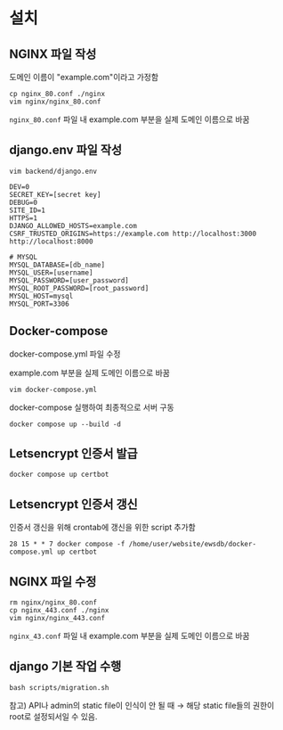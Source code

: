 # 설치

## NGINX 파일 작성

도메인 이름이 "example.com"이라고 가정함

```
cp nginx_80.conf ./nginx
vim nginx/nginx_80.conf
```

`nginx_80.conf` 파일 내 example.com 부분을 실제 도메인 이름으로 바꿈

## django.env 파일 작성

```
vim backend/django.env
```

```
DEV=0
SECRET_KEY=[secret key]
DEBUG=0
SITE_ID=1
HTTPS=1
DJANGO_ALLOWED_HOSTS=example.com
CSRF_TRUSTED_ORIGINS=https://example.com http://localhost:3000 http://localhost:8000

# MYSQL
MYSQL_DATABASE=[db_name]
MYSQL_USER=[username]
MYSQL_PASSWORD=[user_password]
MYSQL_ROOT_PASSWORD=[root_password]
MYSQL_HOST=mysql
MYSQL_PORT=3306
```

## Docker-compose

docker-compose.yml 파일 수정

example.com 부분을 실제 도메인 이름으로 바꿈

```
vim docker-compose.yml
```

docker-compose 실행하여 최종적으로 서버 구동

```
docker compose up --build -d
```

## Letsencrypt 인증서 발급

```
docker compose up certbot
```

## Letsencrypt 인증서 갱신

인증서 갱신을 위해 crontab에 갱신을 위한 script 추가함

```
28 15 * * 7 docker compose -f /home/user/website/ewsdb/docker-compose.yml up certbot
```

## NGINX 파일 수정

```
rm nginx/nginx_80.conf
cp nginx_443.conf ./nginx
vim nginx/nginx_443.conf
```

`nginx_43.conf` 파일 내 example.com 부분을 실제 도메인 이름으로 바꿈

## django 기본 작업 수행

```
bash scripts/migration.sh
```

참고) API나 admin의 static file이 인식이 안 될 때 → 해당 static file들의 권한이 root로 설정되서일 수 있음.
